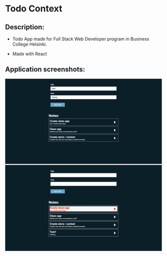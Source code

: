 # Todo Context

## Description:
- Todo App made for Full Stack Web Developer program in Business College Helsinki.

- Made with React

## Application screenshots:

![Screenshot of new note](Screenshot_test.png)
![Screenshot of done note](Screenshot_done.png)
